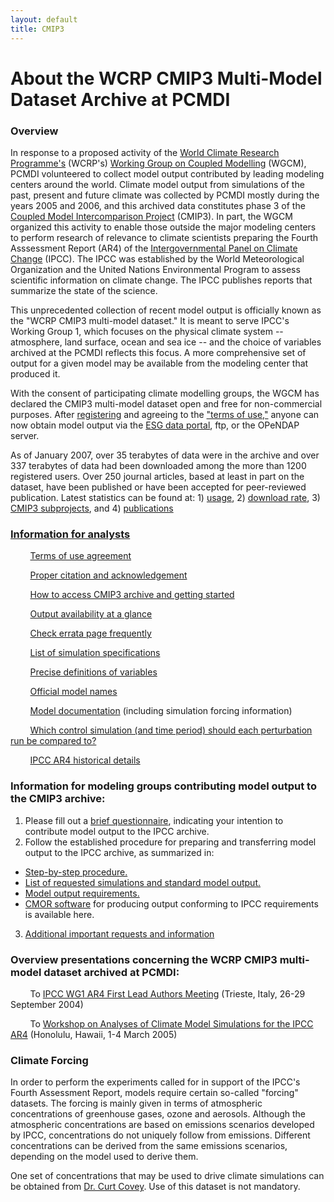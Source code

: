 ```yaml
---
layout: default
title: CMIP3
---
```


# About the WCRP CMIP3 Multi-Model Dataset Archive at PCMDI

### Overview

In response to a proposed activity of the [World Climate Research Programme's](http://www.wmo.int/files/WCRP_WEB) (WCRP's) [Working Group on Coupled Modelling](http://www.wmo.int/files/WCRP_WEB/AP_Modelling_WGCM.html) (WGCM),  PCMDI volunteered to collect model output contributed by leading modeling centers around the world.  Climate model output from simulations of the past, present and future climate was collected by PCMDI mostly during the years 2005 and 2006, and this archived data constitutes phase 3 of the [Coupled Model Intercomparison Project](http://www-pcmdi.llnl.gov/projects/cmip/index.php) (CMIP3).  In part, the WGCM organized this activity to enable those outside the major modeling centers to perform research of relevance to climate scientists preparing the Fourth Asssessment Report (AR4) of the [Intergovernmental Panel on Climate Change](http://www.ipcc.ch/) (IPCC).  The IPCC was established by the World Meteorological Organization and the United Nations Environmental Program to assess scientific information on climate change. The IPCC publishes reports that summarize the state of the science.

This unprecedented collection of recent model output is officially known as the "WCRP CMIP3 multi-model dataset."  It is meant to serve IPCC's Working Group 1, which  focuses on the physical climate system -- atmosphere, land surface, ocean and sea ice -- and the choice of variables archived at the PCMDI reflects this focus.  A more comprehensive set of output for a given model may be available from the modeling center that produced it.

With the consent of participating climate modelling groups, the WGCM has declared the CMIP3 multi-model dataset open and free for non-commercial purposes. After [registering](https://esg.llnl.gov:8443/about/registration.do) and agreeing to the ["terms of use,"](http://www-pcmdi.llnl.gov/ipcc/info_for_analysts.php#Terms_of_use) anyone can now obtain model output via the [ESG data portal](https://esg.llnl.gov:8443/index.jsp), ftp, or the OPeNDAP server.

As of January 2007, over 35 terabytes of data were in the archive and over 337 terabytes of data had been downloaded among the more than 1200 registered users.  Over 250 journal articles, based at least in part on the dataset, have been published or have been accepted for peer-reviewed publication.  Latest statistics can be found at: 1) [usage](http://www-pcmdi.llnl.gov/ipcc/usage_statistics.php), 2) [download rate](http://www-pcmdi.llnl.gov/ipcc/download_rate.gif), 3) [CMIP3 subprojects](http://www-pcmdi.llnl.gov/ipcc/diagnostic_subprojects.php), and 4) [publications](http://www-pcmdi.llnl.gov/ipcc/subproject_publications.php)

### [Information for analysts](http://www-pcmdi.llnl.gov/ipcc/info_for_analysts.php)

&nbsp;&nbsp;&nbsp;&nbsp;&nbsp;&nbsp;&nbsp;&nbsp;[Terms of use agreement](http://www-pcmdi.llnl.gov/ipcc/info_for_analysts.php#Terms_of_use)

&nbsp;&nbsp;&nbsp;&nbsp;&nbsp;&nbsp;&nbsp;&nbsp;[Proper citation and acknowledgement](http://www-pcmdi.llnl.gov/ipcc/info_for_analysts.php#Proper_acknowledgement)

     

&nbsp;&nbsp;&nbsp;&nbsp;&nbsp;&nbsp;&nbsp;&nbsp;[How to access CMIP3 archive and getting started](http://www-pcmdi.llnl.gov/ipcc/info_for_analysts.php#getting_started)

&nbsp;&nbsp;&nbsp;&nbsp;&nbsp;&nbsp;&nbsp;&nbsp;[Output availability at a glance](http://www-pcmdi.llnl.gov/ipcc/data_status_tables.htm)

&nbsp;&nbsp;&nbsp;&nbsp;&nbsp;&nbsp;&nbsp;&nbsp;[Check errata page frequently](http://www-pcmdi.llnl.gov/ipcc/info_for_analysts.php#Check_errata)

     

&nbsp;&nbsp;&nbsp;&nbsp;&nbsp;&nbsp;&nbsp;&nbsp;[List of simulation specifications](http://www-pcmdi.llnl.gov/ipcc/standard_output.html#Experiments)

&nbsp;&nbsp;&nbsp;&nbsp;&nbsp;&nbsp;&nbsp;&nbsp;[Precise definitions of variables](http://www-pcmdi.llnl.gov/ipcc/standard_output.html)

&nbsp;&nbsp;&nbsp;&nbsp;&nbsp;&nbsp;&nbsp;&nbsp;[Official model names](http://www-pcmdi.llnl.gov/ipcc/model_documentation/ipcc_model_documentation.php)

&nbsp;&nbsp;&nbsp;&nbsp;&nbsp;&nbsp;&nbsp;&nbsp;[Model documentation](http://www-pcmdi.llnl.gov/ipcc/model_documentation/ipcc_model_documentation.php) (including simulation forcing information)

&nbsp;&nbsp;&nbsp;&nbsp;&nbsp;&nbsp;&nbsp;&nbsp;[Which control simulation (and time period) should each perturbation run be compared to?](http://www-pcmdi.llnl.gov/ipcc/info_for_analysts.php#time_info)

     

&nbsp;&nbsp;&nbsp;&nbsp;&nbsp;&nbsp;&nbsp;&nbsp;[IPCC AR4 historical details](http://www-pcmdi.llnl.gov/ipcc/historical_details.php)

### Information for modeling groups contributing model output to the CMIP3 archive:

1. Please fill out a [brief questionnaire](http://www-pcmdi.llnl.gov/ipcc/simulation_questionnaire.php), indicating your intention to contribute model output to the IPCC archive.
2. Follow the established procedure for preparing and transferring model output to the IPCC archive, as summarized in:
* [Step-by-step procedure.](http://www-pcmdi.llnl.gov/ipcc/data_transfer_procedure.php)
* [List of requested simulations and standard model output.](http://www-pcmdi.llnl.gov/ipcc/standard_output.html)
* [Model output requirements.](http://www-pcmdi.llnl.gov/ipcc/IPCC_output_requirements.htm)
* [CMOR software](http://www-pcmdi.llnl.gov/software/cmor/cmor_users_guide.pdf) for producing output conforming to IPCC requirements is available here.
3. [Additional important requests and information](http://www-pcmdi.llnl.gov/ipcc/info_for_modeling_groups.php)

### Overview presentations concerning the WCRP CMIP3 multi-model dataset archived at PCMDI:

&nbsp;&nbsp;&nbsp;&nbsp;&nbsp;&nbsp;&nbsp;&nbsp;To [IPCC WG1 AR4 First Lead Authors Meeting](http://www-pcmdi.llnl.gov/ipcc/Trieste_viewgraphs.pdf) (Trieste, Italy, 26-29 September 2004)

&nbsp;&nbsp;&nbsp;&nbsp;&nbsp;&nbsp;&nbsp;&nbsp;To [Workshop on Analyses of Climate Model Simulations for the IPCC AR4](http://www-pcmdi.llnl.gov/ipcc/Hawaii_viewgraphs.pdf) (Honolulu, Hawaii, 1-4 March 2005)

### Climate Forcing

In order to perform the experiments called for in support of the IPCC's Fourth Assessment Report, models require certain so-called "forcing" datasets. The forcing is mainly given in terms of atmospheric concentrations of greenhouse gases, ozone and aerosols. Although the atmospheric concentrations are based on emissions scenarios developed by IPCC, concentrations do not uniquely follow from emissions. Different concentrations can be derived from the same emissions scenarios, depending on the model used to derive them.

One set of concentrations that may be used to drive climate simulations can be obtained from [Dr. Curt Covey](covey1@llnl.gov). Use of this dataset is not mandatory.




